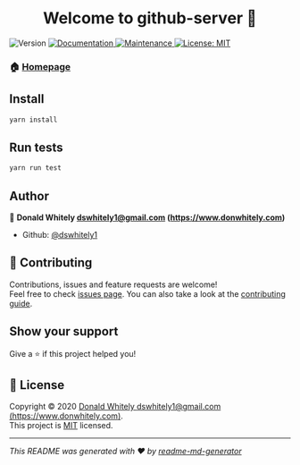 <h1 align="center">Welcome to github-server 👋</h1>
<p>
  <img alt="Version" src="https://img.shields.io/badge/version-0.0.1-blue.svg?cacheSeconds=2592000" />
  <a href="https://github.com/dswhitely1/github-reporter-server#readme" target="_blank">
    <img alt="Documentation" src="https://img.shields.io/badge/documentation-yes-brightgreen.svg" />
  </a>
  <a href="https://github.com/dswhitely1/github-reporter-server/graphs/commit-activity" target="_blank">
    <img alt="Maintenance" src="https://img.shields.io/badge/Maintained%3F-yes-green.svg" />
  </a>
  <a href="https://github.com/dswhitely1/github-reporter-server/blob/master/LICENSE" target="_blank">
    <img alt="License: MIT" src="https://img.shields.io/github/license/dswhitely1/github-server" />
  </a>
</p>

### 🏠 [Homepage](https://github.com/dswhitely1/github-reporter-server#readme)

## Install

```sh
yarn install
```

## Run tests

```sh
yarn run test
```

## Author

👤 **Donald Whitely <dswhitely1@gmail.com> (https://www.donwhitely.com)**

* Github: [@dswhitely1](https://github.com/dswhitely1)

## 🤝 Contributing

Contributions, issues and feature requests are welcome!<br />Feel free to check [issues page](https://github.com/dswhitely1/github-reporter-server/issues). You can also take a look at the [contributing guide](https://github.com/dswhitely1/github-reporter-server/blob/master/CONTRIBUTING.md).

## Show your support

Give a ⭐️ if this project helped you!

## 📝 License

Copyright © 2020 [Donald Whitely <dswhitely1@gmail.com> (https://www.donwhitely.com)](https://github.com/dswhitely1).<br />
This project is [MIT](https://github.com/dswhitely1/github-reporter-server/blob/master/LICENSE) licensed.

***
_This README was generated with ❤️ by [readme-md-generator](https://github.com/kefranabg/readme-md-generator)_